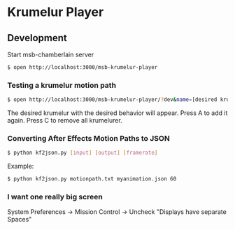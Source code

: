 # Krumelur Player

## Development
Start msb-chamberlain server
```sh
$ open http://localhost:3000/msb-krumelur-player
```

### Testing a krumelur motion path
```sh
$ open http://localhost:3000/msb-krumelur-player/?dev&name=[desired krumelur file name]&behavior=[desired behavior]
```
The desired krumelur with the desired behavior will appear. Press A to add it again. Press C to remove all krumelurer.

### Converting After Effects Motion Paths to JSON
```sh
$ python kf2json.py [input] [output] [framerate]
```
Example:
```sh
$ python kf2json.py motionpath.txt myanimation.json 60
```

### I want one really big screen
System Preferences -> Mission Control -> Uncheck "Displays have separate Spaces"
